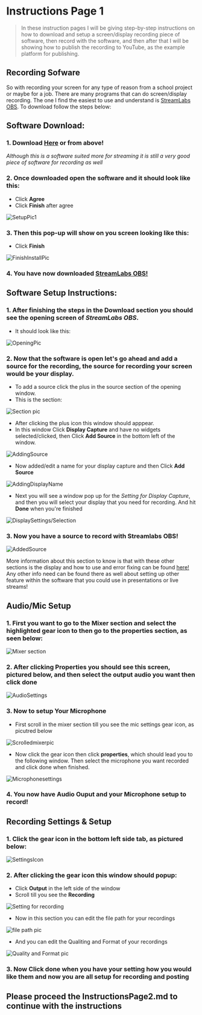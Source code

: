 # Instructions Page 1
> In these instruction pages I will be giving step-by-step instructions on how to download and setup a screen/display recording piece of software, then record with the software, and then after that I will be showing how to publish the recording to YouTube, as the example platform for publishing.
## Recording Sofware
So with recording your screen for any type of reason from a school project or maybe for a job. There are many programs that can do screen/display recording. The one I find the easiest to use and understand is [StreamLabs OBS](https://streamlabs.com/). To download follow the steps below:

## Software Download:
### 1. Download [Here](https://streamlabs.com/) or from above!
_Although this is a software suited more for streaming it is still a very good piece of software for recording as well_
### 2. Once downloaded open the software and it should look like this:
  * Click **Agree**
  * Click **Finish** after agree

![SetupPic1](PicAfterDownload.PNG)
### 3. Then this pop-up will show on you screen looking like this:
  * Click **Finish** 

![FinishInstallPic](PicFinishInstall.PNG)
### 4. You have now downloaded [StreamLabs OBS!](https://streamlabs.com/) 

## Software Setup Instructions:
### 1. After finishing the steps in the Download section you should see the opening screen of _StreamLabs OBS_.
  * It should look like this:

![OpeningPic](SoftwareOpen.PNG)
### 2. Now that the software is open let's go ahead and add a source for the recording, the source for recording your screen would be your display.
  * To add a source click the plus in the source section of the opening window.
   * This is the section:

   ![Section pic](SectionPic.PNG)
   
  * After clicking the plus icon this window should apppear.
  * In this window Click **Display Capture** and have no widgets selected/clicked, then Click **Add Source** in the bottom left of the window.

  ![AddingSource](AddingSource.PNG)
  
  * Now added/edit a name for your display capture and then Click **Add Source**

  ![AddingDisplayName](DisplayName.PNG)

  * Next you will see a window pop up for the _Setting for Display Capture_, and then you will select your display that you need for recording. And hit **Done** when you're finished

  ![DisplaySettings/Selection](DisplaySettings.PNG)
  
### 3. Now you have a source to record with Streamlabs OBS!

  ![AddedSource](AddedSourceFinished.PNG)

More information about this section to know is that with these other sections is the display and how to use and error fixing can be found [here!](https://streamlabs.com/content-hub/support/support-streamlabs-obs) Any other info need can be found there as well about setting up other feature within the software that you could use in presentations or live streams!

## Audio/Mic Setup
### 1. First you want to go to the **Mixer** section and select the highlighted gear icon to then go to the properties section, as seen below:

![Mixer section](Mic-AudioSection.PNG)

### 2. After clicking Properties you should see this screen, pictured below, and then select the output audio you want then click done

![AudioSettings](MicSetting.PNG)

### 3. Now to setup Your Microphone
   * First scroll in the mixer section till you see the mic settings gear icon, as picutred below

   ![Scrolledmixerpic](ScrolledToMicrophone.PNG)

   * Now click the gear icon then click **properties**, which should lead you to the following window. Then select the microphone you want recorded and click done when finished.

   ![Microphonesettings](MicrophoneSettings.PNG)
  
### 4. You now have Audio Ouput and your Microphone setup to record!
  
## Recording Settings & Setup
### 1. Click the gear icon in the bottom left side tab, as pictured below:

![SettingsIcon](MainSettingsButton.PNG)

### 2. After clicking the gear icon this window should popup:
  * Click **Output** in the left side of the window
  * Scroll till you see the **Recording**

![Setting for recording](RecordingVideoSetttings.PNG)

  * Now in this section you can edit the file path for your recordings
  
  ![file path pic](RecordingPathSection.PNG)
  
  * And you can edit the Qualiting and Format of your recordings

  ![Quality and Format pic](RecordingQuality-FormatSections.PNG)
  
### 3. Now Click done when you have your setting how you would like them and now you are all setup for recording and posting 

## __Please proceed the InstructionsPage2.md to continue with the instructions__
